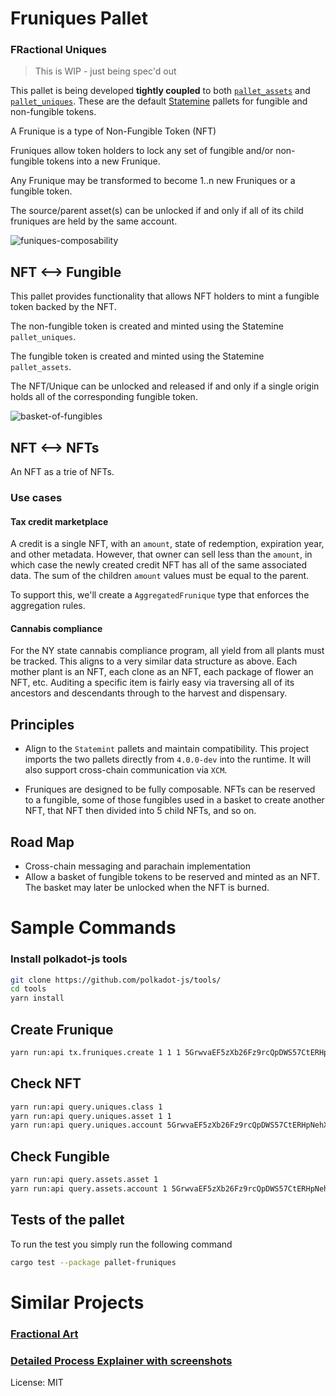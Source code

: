 # Fruniques Pallet
### **FR**actional **Uniques**
> This is WIP - just being spec'd out

This pallet is being developed **tightly coupled** to both [`pallet_assets`](https://paritytech.github.io/substrate/latest/pallet_assets/)  and [`pallet_uniques`](https://paritytech.github.io/substrate/latest/pallet_uniques/index.html). These are the default [Statemine](https://github.com/paritytech/cumulus/tree/master/polkadot-parachains/statemine) pallets for fungible and non-fungible tokens.

A Frunique is a type of Non-Fungible Token (NFT)

Fruniques allow token holders to lock any set of fungible and/or non-fungible tokens into a new Frunique.

Any Frunique may be transformed to become 1..n new Fruniques or a fungible token.

The source/parent asset(s) can be unlocked if and only if all of its child fruniques are held by the same account.

![funiques-composability](http://www.plantuml.com/plantuml/proxy?cache=no&src=https://raw.githubusercontent.com/hashed-io/hashed-substrate/main/docs/fruniques-composability.iuml)

## NFT <--> Fungible
This pallet provides functionality that allows NFT holders to mint a fungible token backed by the NFT.

The non-fungible token is created and minted using the Statemine `pallet_uniques`.

The fungible token is created and minted using the Statemine `pallet_assets`.

The NFT/Unique can be unlocked and released if and only if a single origin holds all of the corresponding fungible token.

![basket-of-fungibles](http://www.plantuml.com/plantuml/proxy?cache=no&src=https://raw.githubusercontent.com/hashed-io/hashed-substrate/main/docs/fungible-basket-frunique.iuml)

## NFT <--> NFTs
An NFT as a trie of NFTs.

### Use cases
#### Tax credit marketplace
A credit is a single NFT, with an `amount`, state of redemption, expiration year, and other metadata. However, that owner can sell less than the `amount`, in which case the newly created credit NFT has all of the same associated data.  The sum of the children `amount` values must be equal to the parent.

To support this, we'll create a `AggregatedFrunique` type that enforces the aggregation rules.

#### Cannabis compliance
For the NY state cannabis compliance program, all yield from all plants must be tracked. This aligns to a very similar data structure as above. Each mother plant is an NFT, each clone as an NFT, each package of flower an NFT, etc. Auditing a specific item is fairly easy via traversing all of its ancestors and descendants through to the harvest and dispensary.

## Principles
- Align to the `Statemint` pallets and maintain compatibility. This project imports the two pallets directly from `4.0.0-dev` into the runtime. It will also support cross-chain communication via `XCM`.

- Fruniques are designed to be fully composable. NFTs can be reserved to a fungible, some of those fungibles used in a basket to create another NFT, that NFT then divided into 5 child NFTs, and so on.

## Road Map

- Cross-chain messaging and parachain implementation
- Allow a basket of fungible tokens to be reserved and minted as an NFT. The basket may later be unlocked when the NFT is burned.

# Sample Commands
### Install polkadot-js tools
```bash
git clone https://github.com/polkadot-js/tools/
cd tools
yarn install
```
## Create Frunique
```bash
yarn run:api tx.fruniques.create 1 1 1 5GrwvaEF5zXb26Fz9rcQpDWS57CtERHpNehXCPcNoHGKutQY 1 100 --seed "//Alice"
```
## Check NFT
```bash
yarn run:api query.uniques.class 1
yarn run:api query.uniques.asset 1 1
yarn run:api query.uniques.account 5GrwvaEF5zXb26Fz9rcQpDWS57CtERHpNehXCPcNoHGKutQY 1 1
```

## Check Fungible
```bash
yarn run:api query.assets.asset 1
yarn run:api query.assets.account 1 5GrwvaEF5zXb26Fz9rcQpDWS57CtERHpNehXCPcNoHGKutQY
```

## Tests of the pallet

To run the test you simply run the following command
```bash
cargo test --package pallet-fruniques
```

# Similar Projects
### [Fractional Art](https://fractional.art/)

### [Detailed Process Explainer with screenshots](https://medium.com/fractional-art/how-to-use-fractional-to-fractionalize-nfts-84da1a465b6d)

License: MIT
